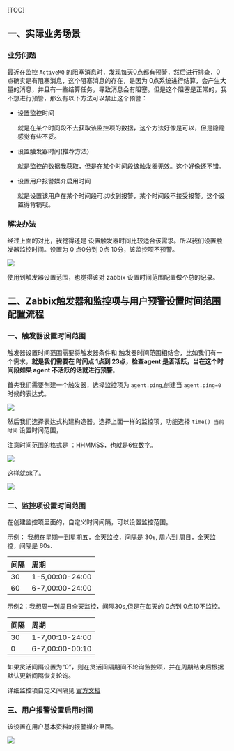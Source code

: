 [TOC]



## 一、实际业务场景

###  业务问题

最近在监控 `ActiveMQ` 的阻塞消息时，发现每天0点都有预警，然后进行排查，0 点确实是有阻塞消息，这个阻塞消息的存在，是因为 0点系统进行结算，会产生大量的消息，并且有一些结算任务，导致消息会有阻塞。但是这个阻塞是正常的，我不想进行预警，那么有以下方法可以禁止这个预警：

- 设置监控时间

  就是在某个时间段不去获取该监控项的数据，这个方法好像是可以，但是隐隐感觉有些不妥。

- 设置触发器时间(推荐方法)

   就是监控的数据我获取，但是在某个时间段该触发器无效。这个好像还不错。

- 设置用户报警媒介启用时间

  就是设置该用户在某个时间段可以收到报警，某个时间段不接受报警。这个设置得背锅哦。

  

### 解决办法

经过上面的对比，我觉得还是 设置触发器时间比较适合该需求。所以我们设置触发器监控时间。设置为 0 点0分到 0点 10分，该监控项不预警。

 ![](https://djxblog.oss-cn-shenzhen.aliyuncs.com/picture/Zabbix/zabbix_%E8%A7%A6%E5%8F%91%E5%99%A8_%E7%9B%91%E6%8E%A7%E6%97%B6%E9%97%B4_activemq.png)

使用到触发器设置范围，也觉得该对 zabbix 设置时间范围配置做个总的记录。

## 二、Zabbix触发器和监控项与用户预警设置时间范围配置流程

### 一、触发器设置时间范围

触发器设置时间范围需要将触发器条件和 触发器时间范围相结合，比如我们有一个需求，**就是我们需要在 时间点 1点到 23点，检查agent 是否活跃，当在这个时间段如果 agent 不活跃的话就进行预警**。

首先我们需要创建一个触发器，选择监控项为 `agent.ping`,创建当 `agent.ping=0`时候的表达式。

 ![](https://djxblog.oss-cn-shenzhen.aliyuncs.com/picture/Zabbix/zabbix_%E8%AE%BE%E7%BD%AE%E8%A7%A6%E5%8F%91%E5%99%A8%E6%97%B6%E9%97%B4%E8%8C%83%E5%9B%B4.png)

 然后我们选择表达式构建构造器。选择上面一样的监控项，功能选择 `time() 当前时间`  设置时间范围，

注意时间范围的格式是 ：HHMMSS，也就是6位数字。

![](https://djxblog.oss-cn-shenzhen.aliyuncs.com/picture/Zabbix/zabbix_%E8%A7%A6%E5%8F%91%E5%99%A8%E6%97%B6%E9%97%B4%E8%8C%83%E5%9B%B4_%E8%A1%A8%E8%BE%BE%E5%BC%8F.png)

这样就ok了。

![](https://djxblog.oss-cn-shenzhen.aliyuncs.com/picture/Zabbix/zabbix_%E8%A7%A6%E5%8F%91%E5%99%A8%E8%AE%BE%E7%BD%AE%E6%97%B6%E9%97%B4%E8%8C%83%E5%9B%B4_example.png)



### 二、监控项设置时间范围

在创建监控项里面的，自定义时间间隔，可以设置监控范围。

示例： 我想在星期一到星期五，全天监控，间隔是 30s, 周六到 周日，全天监控，间隔是 60s.

| 间隔 | 周期            |
| :--- | :-------------- |
| 30   | 1-5,00:00-24:00 |
| 60   | 6-7,00:00-24:00 |

示例2：我想周一到周日全天监控，间隔30s,但是在每天的 0点到 0点10不监控。

| 间隔 | 周期            |
| :--- | :-------------- |
| 30   | 1-7,00:10-24:00 |
| 0    | 6-7,00:00-00:10 |

如果灵活间隔设置为“0”，则在灵活间隔期间不轮询监控项，并在周期结束后根据默认更新间隔恢复轮询。

详细监控项自定义间隔见 [官方文档](https://www.zabbix.com/documentation/4.0/zh/manual/config/items/item/custom_intervals)

### 三、用户报警设置启用时间

该设置在用户基本资料的报警媒介里面。

![](https://djxblog.oss-cn-shenzhen.aliyuncs.com/picture/Zabbix/zabbix_%20%E7%94%A8%E6%88%B7%E6%8A%A5%E8%AD%A6%E8%AE%BE%E7%BD%AE%E5%90%AF%E7%94%A8%E6%97%B6%E9%97%B4.png)





